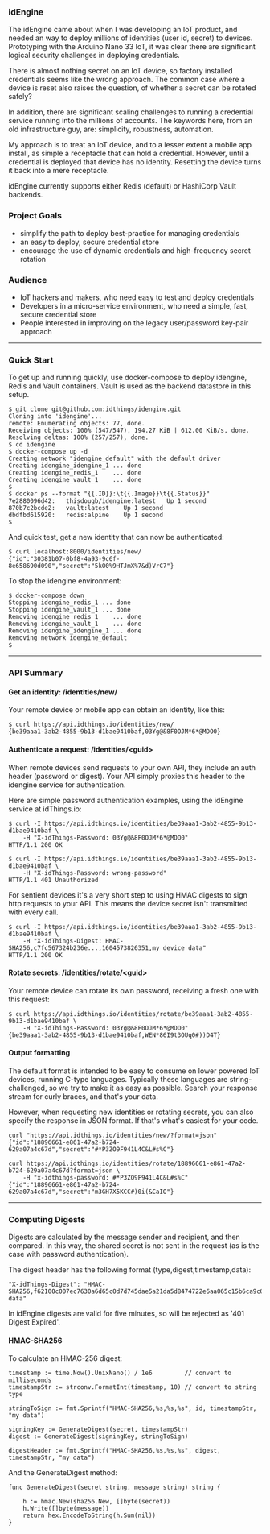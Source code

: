 ### idEngine
The idEngine came about when I was developing an IoT product, and needed an way to deploy millions of identities (user id, secret) to devices.
Prototyping with the Arduino Nano 33 IoT, it was clear there are significant logical security challenges in deploying credentials.

There is almost nothing secret on an IoT device, so factory installed credentials seems like the wrong approach.
The common case where a device is reset also raises the question, of whether a secret can be rotated safely?

In addition, there are significant scaling challenges to running a credential service running into the millions of accounts.
The keywords here, from an old infrastructure guy, are: simplicity, robustness, automation.

My approach is to treat an IoT device, and to a lesser extent a mobile app install, as simple a receptacle that can hold a credential.
However, until a credential is deployed that device has no identity.
Resetting the device turns it back into a mere receptacle.

idEngine currently supports either Redis (default) or HashiCorp Vault backends.

### Project Goals
* simplify the path to deploy best-practice for managing credentials
* an easy to deploy, secure credential store
* encourage the use of dynamic credentials and high-frequency secret rotation

### Audience
* IoT hackers and makers, who need easy to test and deploy credentials
* Developers in a micro-service environment, who need a simple, fast, secure credential store
* People interested in improving on the legacy user/password key-pair approach

---

### Quick Start
To get up and running quickly, use docker-compose to deploy idengine, Redis and Vault containers.
Vault is used as the backend datastore in this setup.
```
$ git clone git@github.com:idthings/idengine.git
Cloning into 'idengine'...
remote: Enumerating objects: 77, done.
Receiving objects: 100% (547/547), 194.27 KiB | 612.00 KiB/s, done.
Resolving deltas: 100% (257/257), done.
$ cd idengine
$ docker-compose up -d
Creating network "idengine_default" with the default driver
Creating idengine_idengine_1 ... done
Creating idengine_redis_1    ... done
Creating idengine_vault_1    ... done
$
$ docker ps --format "{{.ID}}:\t{{.Image}}\t{{.Status}}"
7e2880096d42:	thisdougb/idengine:latest	Up 1 second
870b7c2bcde2:	vault:latest	Up 1 second
dbdfbd615920:	redis:alpine	Up 1 second
$
```
And quick test, get a new identity that can now be authenticated:
```
$ curl localhost:8000/identities/new/
{"id":"30381b07-0bf8-4a93-9c6f-8e658690d090","secret":"5kO0%9HTJmX%7&d)VrC7"}
```

To stop the idengine environment:
```
$ docker-compose down
Stopping idengine_redis_1 ... done
Stopping idengine_vault_1 ... done
Removing idengine_redis_1    ... done
Removing idengine_vault_1    ... done
Removing idengine_idengine_1 ... done
Removing network idengine_default
$
```

---

### API Summary
#### Get an identity: /identities/new/
Your remote device or mobile app can obtain an identity, like this:
```
$ curl https://api.idthings.io/identities/new/
{be39aaa1-3ab2-4855-9b13-d1bae9410baf,03Yg@&8F0OJM*6*@MDO0}
```
#### Authenticate a request: /identities/&lt;guid&gt;
When remote devices send requests to your own API, they include an auth header (password or digest).
Your API simply proxies this header to the idengine service for authentication.

Here are simple password authentication examples, using the idEngine service at idThings.io:
```
$ curl -I https://api.idthings.io/identities/be39aaa1-3ab2-4855-9b13-d1bae9410baf \
    -H "X-idThings-Password: 03Yg@&8F0OJM*6*@MDO0"
HTTP/1.1 200 OK

$ curl -I https://api.idthings.io/identities/be39aaa1-3ab2-4855-9b13-d1bae9410baf \
    -H "X-idThings-Password: wrong-password"
HTTP/1.1 401 Unauthorized
```
For sentient devices it's a very short step to using HMAC digests to sign http requests to your API.
This means the device secret isn't transmitted with every call.
```
$ curl -I https://api.idthings.io/identities/be39aaa1-3ab2-4855-9b13-d1bae9410baf \
    -H "X-idThings-Digest: HMAC-SHA256,c7fc567324b236e...,1604573826351,my device data"
HTTP/1.1 200 OK
```
#### Rotate secrets: /identities/rotate/&lt;guid&gt;
Your remote device can rotate its own password, receiving a fresh one with this request:
```
$ curl https://api.idthings.io/identities/rotate/be39aaa1-3ab2-4855-9b13-d1bae9410baf \
    -H "X-idThings-Password: 03Yg@&8F0OJM*6*@MDO0"
{be39aaa1-3ab2-4855-9b13-d1bae9410baf,WEN*86I9t3OUq0#))D4T}
```
#### Output formatting
The default format is intended to be easy to consume on lower powered IoT devices, running C-type languages.
Typically these languages are string-challenged, so we try to make it as easy as possible.
Search your response stream for curly braces, and that's your data.

However, when requesting new identities or rotating secrets, you can also specify the response in JSON format.
If that's what's easiest for your code.
```
curl "https://api.idthings.io/identities/new/?format=json"
{"id":"18896661-e861-47a2-b724-629a07a4c67d","secret":"#*P3ZO9F941L4C&L#s%C"}

curl https://api.idthings.io/identities/rotate/18896661-e861-47a2-b724-629a07a4c67d?format=json \
    -H "x-idthings-password: #*P3ZO9F941L4C&L#s%C"
{"id":"18896661-e861-47a2-b724-629a07a4c67d","secret":"m3GH7X5KCC#)0i(&CaIO"}
```

---

### Computing Digests
Digests are calculated by the message sender and recipient, and then compared.
In this way, the shared secret is not sent in the request (as is the case with password authentication).

The digest header has the following format (type,digest,timestamp,data):
```
"X-idThings-Digest": "HMAC-SHA256,f62100c007ec7630a6d65c0d7d745dae5a21da5d8474722e6aa065c15b6ca9c0,1604573826351,my data"
```
In idEngine digests are valid for five minutes, so will be rejected as '401 Digest Expired'.
#### HMAC-SHA256
To calculate an HMAC-256 digest:
```
timestamp := time.Now().UnixNano() / 1e6         // convert to milliseconds
timestampStr := strconv.FormatInt(timestamp, 10) // convert to string type

stringToSign := fmt.Sprintf("HMAC-SHA256,%s,%s,%s", id, timestampStr, "my data")

signingKey := GenerateDigest(secret, timestampStr)
digest := GenerateDigest(signingKey, stringToSign)

digestHeader := fmt.Sprintf("HMAC-SHA256,%s,%s,%s", digest, timestampStr, "my data")
```
And the GenerateDigest method:
```
func GenerateDigest(secret string, message string) string {

	h := hmac.New(sha256.New, []byte(secret))
	h.Write([]byte(message))
	return hex.EncodeToString(h.Sum(nil))
}
```
